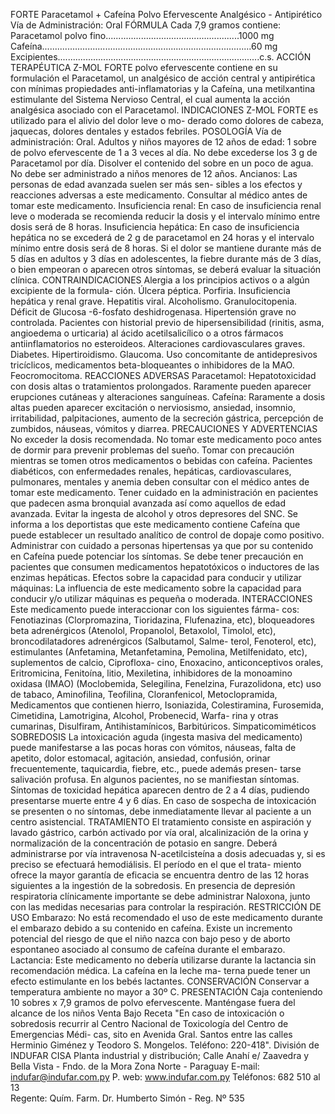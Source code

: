 FORTE
Paracetamol  +  Cafeína
Polvo  Efervescente
Analgésico  -  Antipirético
Vía  de  Administración:  Oral
FÓRMULA
Cada 7,9 gramos contiene:
Paracetamol polvo fino.....................................................1000 mg
Cafeína...................................................................................60 mg
Excipientes................................................................................c.s.
ACCIÓN TERAPÉUTICA
Z-MOL  FORTE  polvo  efervescente  contiene  en  su  formulación 
el  Paracetamol,  un  analgésico  de  acción  central  y  antipirética 
con  mínimas  propiedades  anti-inflamatorias  y  la  Cafeína,  una 
metilxantina  estimulante  del  Sistema  Nervioso  Central,  el  cual 
aumenta la acción analgésica asociado con el Paracetamol.
INDICACIONES
Z-MOL  FORTE  es  utilizado  para  el  alivio  del  dolor  leve  o  mo-
derado  como  dolores  de  cabeza,  jaquecas,  dolores  dentales  y 
estados febriles.
POSOLOGÍA
Vía de administración: Oral.
Adultos y niños mayores de 12 años de edad: 1 sobre de polvo 
efervescente de 1 a 3 veces al día. No debe excederse los 3 g 
de Paracetamol por día. Disolver el contenido del sobre en un 
poco de agua.
No debe ser administrado a niños menores de 12 años.
Ancianos: Las personas de edad avanzada suelen ser más sen-
sibles a los efectos y reacciones adversas a este medicamento. 
Consultar al médico antes de tomar este medicamento. Insuficiencia 
renal: En caso de insuficiencia renal leve o moderada se recomienda 
reducir la dosis y el intervalo mínimo entre dosis será de 8 horas.
Insuficiencia hepática: En caso de insuficiencia hepática no se 
excederá de 2 g de paracetamol en 24 horas y el intervalo mínimo 
entre dosis será de 8 horas.
Si el dolor se mantiene durante más de 5 días en adultos y 3 días 
en adolescentes, la fiebre durante más de 3 días, o bien empeoran 
o aparecen otros síntomas, se deberá evaluar la situación clínica.
CONTRAINDICACIONES
Alergia a los principios activos o a algún excipiente de la formula-
ción. Úlcera péptica. Porfiria. Insuficiencia hepática y renal grave. 
Hepatitis viral. Alcoholismo. Granulocitopenia. Déficit de Glucosa 
-6-fosfato  deshidrogenasa.    Hipertensión  grave  no  controlada. 
Pacientes con historial previo de hipersensibilidad (rinitis, asma, 
angioedema o urticaria) al ácido acetilsalicílico o a otros fármacos 
antiinflamatorios no esteroideos. Alteraciones cardiovasculares 
graves. Diabetes. Hipertiroidismo. Glaucoma. Uso concomitante 
de antidepresivos tricíclicos, medicamentos beta-bloqueantes o 
inhibidores de la MAO. Feocromocitoma.
REACCIONES ADVERSAS
Paracetamol:  Hepatotoxicidad  con  dosis  altas  o  tratamientos 
prolongados. Raramente pueden aparecer erupciones cutáneas 
y alteraciones sanguíneas.
Cafeína:  Raramente  a  dosis  altas  pueden  aparecer  excitación 
o  nerviosismo,  ansiedad,  insomnio,  irritabilidad,  palpitaciones, 
aumento  de  la  secreción  gástrica,  percepción  de  zumbidos, 
náuseas, vómitos y diarrea.
PRECAUCIONES Y ADVERTENCIAS
No exceder la dosis recomendada. No tomar este medicamento 
poco antes de dormir para prevenir problemas del sueño. Tomar 
con precaución mientras se tomen otros medicamentos o bebidas 
con  cafeína.  Pacientes  diabéticos,  con  enfermedades  renales, 
hepáticas,  cardiovasculares,  pulmonares,  mentales  y  anemia 
deben consultar con el médico antes de tomar este medicamento. 
Tener  cuidado  en  la  administración  en  pacientes  que  padecen 
asma bronquial avanzada así como aquellos de edad avanzada. 
Evitar la ingesta de alcohol y otros depresores del SNC. Se informa 
a  los  deportistas  que  este  medicamento  contiene  Cafeína  que 
puede establecer un resultado analítico de control de dopaje como 
positivo. Administrar con cuidado a personas hipertensas ya que 
por su contenido en Cafeína puede potenciar los síntomas. Se 
debe tener precaución en pacientes que consumen medicamentos 
hepatotóxicos o inductores de las enzimas hepáticas.
Efectos sobre la capacidad para conducir y utilizar máquinas: 
La influencia de este medicamento sobre la capacidad para conducir 
y/o utilizar máquinas es pequeña o moderada.
INTERACCIONES
Este medicamento puede interaccionar con los siguientes fárma-
cos: Fenotiazinas (Clorpromazina, Tioridazina, Flufenazina, etc), 
bloqueadores beta adrenérgicos (Atenolol, Propanolol, Betaxolol, 
Timolol, etc), broncodilatadores adrenérgicos (Salbutamol, Salme-
terol, Fenoterol, etc), estimulantes (Anfetamina, Metanfetamina, 
Pemolina, Metilfenidato, etc), suplementos de calcio, Ciprofloxa-
cino, Enoxacino, anticonceptivos orales, Eritromicina, Fenitoína, 
litio,  Mexiletina,  inhibidores  de  la  monoamino  oxidasa  (IMAO)
(Moclobemida, Selegilina, Fenelzina, Furazolidona, etc) uso de 
tabaco,  Aminofilina,  Teofilina,  Cloranfenicol,  Metoclopramida, 
Medicamentos que contienen hierro, Isoniazida, Colestiramina, 
Furosemida, Cimetidina, Lamotrigina, Alcohol, Probenecid, Warfa-
rina y otras cumarinas, Disulfiram, Antihistamínicos, Barbitúricos. 
Simpaticomiméticos 
SOBREDOSIS
La intoxicación aguda (ingesta masiva del medicamento) puede 
manifestarse a las pocas horas con vómitos, náuseas, falta de 
apetito, dolor estomacal, agitación, ansiedad, confusión, orinar 
frecuentemente, taquicardia, fiebre, etc., puede además presen-
tarse salivación profusa. En algunos pacientes, no se manifiestan 
síntomas.
Síntomas de toxicidad hepática aparecen dentro de 2 a 4 días, 
pudiendo presentarse muerte entre 4 y 6 días. En caso de sospecha 
de intoxicación se presenten o no síntomas, debe inmediatamente 
llevar al paciente a un centro asistencial.
TRATAMIENTO
El tratamiento consiste en aspiración y lavado gástrico, carbón 
activado por vía oral, alcalinización de la orina y normalización 
de la concentración de potasio en sangre. Deberá administrarse 
por vía intravenosa N-acetilcisteína a dosis adecuadas y, si es 
preciso se efectuará hemodiálisis. El período en el que el trata-
miento ofrece la mayor garantía de eficacia se encuentra dentro 
de  las  12  horas  siguientes  a  la  ingestión  de  la  sobredosis.  En 
presencia de depresión respiratoria clínicamente importante se 
debe  administrar  Naloxona,  junto  con  las  medidas  necesarias 
para controlar la respiración.
RESTRICCIÓN DE USO
Embarazo: No está recomendado el uso de este medicamento 
durante el embarazo debido a su contenido en cafeína. Existe 
un incremento potencial del riesgo de que el niño nazca con bajo 
peso y de aborto espontaneo asociado al consumo de cafeína 
durante el embarazo.
Lactancia:  Este  medicamento  no  debería  utilizarse  durante  la 
lactancia sin recomendación médica. La cafeína en la leche ma-
terna puede tener un efecto estimulante en los bebés lactantes.
CONSERVACIÓN
Conservar a temperatura ambiente no mayor a 30º C. 
PRESENTACIÓN
Caja conteniendo 10 sobres x 7,9 gramos de polvo efervescente.
Manténgase  fuera  del  alcance  de  los  niños
Venta  Bajo  Receta
"En  caso  de  intoxicación  o  sobredosis  recurrir  al  Centro 
Nacional de Toxicología del Centro de Emergencias Médi-
cas, sito en Avenida Gral. Santos entre las calles Herminio 
Giménez  y  Teodoro  S.  Mongelos.  Teléfono:  220-418".
División de INDUFAR CISA
Planta industrial y distribución;
Calle Anahí e/ Zaavedra y 
Bella Vista - Fndo. de la Mora
Zona Norte - Paraguay
E-mail: indufar@indufar.com.py
P. web: www.indufar.com.py
Teléfonos: 682 510 al 13                       
Regente: Quím. Farm.
Dr. Humberto Simón - Reg. Nº 535